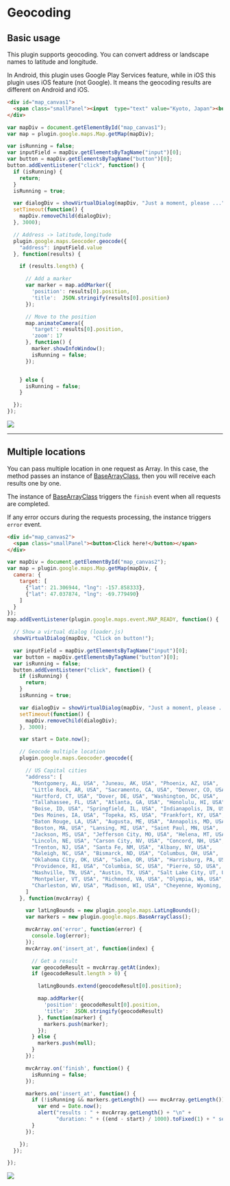# Geocoding

## Basic usage

This plugin supports geocoding. You can convert address or landscape names to latitude and longitude.

In Android, this plugin uses Google Play Services feature, while in iOS this plugin uses iOS feature (not Google).
It means the geocoding results are different on Android and iOS.

```html
<div id="map_canvas1">
  <span class="smallPanel"><input  type="text" value="Kyoto, Japan"><button>Search</button></span>
</div>
```

```js
var mapDiv = document.getElementById("map_canvas1");
var map = plugin.google.maps.Map.getMap(mapDiv);

var isRunning = false;
var inputField = mapDiv.getElementsByTagName("input")[0];
var button = mapDiv.getElementsByTagName("button")[0];
button.addEventListener("click", function() {
  if (isRunning) {
    return;
  }
  isRunning = true;

  var dialogDiv = showVirtualDialog(mapDiv, "Just a moment, please ...");
  setTimeout(function() {
    mapDiv.removeChild(dialogDiv);
  }, 3000);

  // Address -> latitude,longitude
  plugin.google.maps.Geocoder.geocode({
    "address": inputField.value
  }, function(results) {

    if (results.length) {

      // Add a marker
      var marker = map.addMarker({
        'position': results[0].position,
        'title':  JSON.stringify(results[0].position)
      });

      // Move to the position
      map.animateCamera({
        'target': results[0].position,
        'zoom': 17
      }, function() {
        marker.showInfoWindow();
        isRunning = false;
      });


    } else {
      isRunning = false;
    }

  });
});
```


![](image1.gif)

----

## Multiple locations

You can pass multiple location in one request as Array.
In this case, the method passes an instance of [BaseArrayClass](../../BaseArrayClass/README.md),
then you will receive each results one by one.

The instance of [BaseArrayClass](../../BaseArrayClass/README.md) triggers the `finish` event
when all requests are completed.

If any error occurs during the requests processing, the instance triggers `error` event.


```html
<div id="map_canvas2">
  <span class="smallPanel"><button>Click here!</button></span>
</div>
```

```js
var mapDiv = document.getElementById("map_canvas2");
var map = plugin.google.maps.Map.getMap(mapDiv, {
  camera: {
    target: [
      {"lat": 21.306944, "lng": -157.858333},
      {"lat": 47.037874, "lng": -69.779490}
    ]
  }
});
map.addEventListener(plugin.google.maps.event.MAP_READY, function() {

  // Show a virtual dialog (loader.js)
  showVirtualDialog(mapDiv, "Click on button!");

  var inputField = mapDiv.getElementsByTagName("input")[0];
  var button = mapDiv.getElementsByTagName("button")[0];
  var isRunning = false;
  button.addEventListener("click", function() {
    if (isRunning) {
      return;
    }
    isRunning = true;

    var dialogDiv = showVirtualDialog(mapDiv, "Just a moment, please ...");
    setTimeout(function() {
      mapDiv.removeChild(dialogDiv);
    }, 3000);

    var start = Date.now();

    // Geocode multiple location
    plugin.google.maps.Geocoder.geocode({

      // US Capital cities
      "address": [
        "Montgomery, AL, USA", "Juneau, AK, USA", "Phoenix, AZ, USA",
        "Little Rock, AR, USA", "Sacramento, CA, USA", "Denver, CO, USA",
        "Hartford, CT, USA", "Dover, DE, USA", "Washington, DC, USA",
        "Tallahassee, FL, USA", "Atlanta, GA, USA", "Honolulu, HI, USA",
        "Boise, ID, USA", "Springfield, IL, USA", "Indianapolis, IN, USA",
        "Des Moines, IA, USA", "Topeka, KS, USA", "Frankfort, KY, USA",
        "Baton Rouge, LA, USA", "Augusta, ME, USA", "Annapolis, MD, USA",
        "Boston, MA, USA", "Lansing, MI, USA", "Saint Paul, MN, USA",
        "Jackson, MS, USA", "Jefferson City, MO, USA", "Helena, MT, USA",
        "Lincoln, NE, USA", "Carson City, NV, USA", "Concord, NH, USA",
        "Trenton, NJ, USA", "Santa Fe, NM, USA", "Albany, NY, USA",
        "Raleigh, NC, USA", "Bismarck, ND, USA", "Columbus, OH, USA",
        "Oklahoma City, OK, USA", "Salem, OR, USA", "Harrisburg, PA, USA",
        "Providence, RI, USA", "Columbia, SC, USA", "Pierre, SD, USA",
        "Nashville, TN, USA", "Austin, TX, USA", "Salt Lake City, UT, USA",
        "Montpelier, VT, USA", "Richmond, VA, USA", "Olympia, WA, USA",
        "Charleston, WV, USA", "Madison, WI, USA", "Cheyenne, Wyoming, USA"
      ]
    }, function(mvcArray) {

      var latLngBounds = new plugin.google.maps.LatLngBounds();
      var markers = new plugin.google.maps.BaseArrayClass();

      mvcArray.on('error', function(error) {
        console.log(error);
      });
      mvcArray.on('insert_at', function(index) {

        // Get a result
        var geocodeResult = mvcArray.getAt(index);
        if (geocodeResult.length > 0) {

          latLngBounds.extend(geocodeResult[0].position);

          map.addMarker({
            'position': geocodeResult[0].position,
            'title':  JSON.stringify(geocodeResult)
          }, function(marker) {
            markers.push(marker);
          });
        } else {
          markers.push(null);
        }
      });

      mvcArray.on('finish', function() {
        isRunning = false;
      });

      markers.on('insert_at', function() {
        if (!isRunning && markers.getLength() === mvcArray.getLength()) {
          var end = Date.now();
          alert("results : " + mvcArray.getLength() + "\n" +
                "duration: " + ((end - start) / 1000).toFixed(1) + " seconds");
        }
      });

    });
  });

});
```

![](image2.gif)
